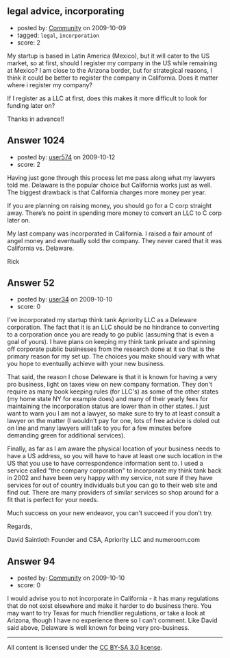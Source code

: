 ## legal advice, incorporating

- posted by: [Community](https://stackexchange.com/users/-1/-1-community) on 2009-10-09
- tagged: `legal`, `incorporation`
- score: 2

My startup is based in Latin America (Mexico), but it will cater to the US market, so at first, should I register my company in the US while remaining at Mexico? I am close to the Arizona border, but for strategical reasons, I think it could be better to register the company in California. Does it matter where i register my company?

If I register as a LLC at first, does this makes it more difficult to look for funding later on?

Thanks in advance!!


## Answer 1024

- posted by: [user574](https://stackexchange.com/users/-1/574-user574) on 2009-10-12
- score: 2

Having just gone through this process let me pass along what my lawyers told me. Delaware is the popular choice but California works just as well. The biggest drawback is that California charges more money per year.

If you are planning on raising money, you should go for a C corp straight away. There’s no point in spending more money to convert an LLC to C corp later on.

My last company was incorporated in California. I raised a fair amount of angel money and eventually sold the company. They never cared that it was California vs. Delaware.

Rick



## Answer 52

- posted by: [user34](https://stackexchange.com/users/-1/34-user34) on 2009-10-10
- score: 0

I've incorporated my startup think tank Apriority LLC as a Deleware corporation. The fact that it is an LLC should be no hindrance to converting to a corporation once you are ready to go public (assuming that is even a goal of yours). I have plans on keeping my think tank private and spinning off corporate public businesses from the research done at it so that is the primary reason for my set up. The choices you make should vary with what you hope to eventually achieve with your new business.

That said, the reason I chose Deleware is that it is known for having a very pro business, light on taxes view on new company formation. They don't require as many book keeping rules (for LLC's) as some of the other states (my home state NY for example does) and many of their yearly fees for maintaining the incorporation status are lower than in other states. I just want to warn you I am not a lawyer, so make sure to try to at least consult a lawyer on the matter (I wouldn't pay for one, lots of free advice is doled out on line and many lawyers will talk to you for a few minutes before demanding green for additional services). 

Finally, as far as I am aware the physical location of your business needs to have a US address, so you will have to have at least one such location in the US that you use to have correspondence information sent to. I used a service called "the company corporation" to incorporate my think tank back in 2002 and have been very happy with my service, not sure if they have services for out of country individuals but you can go to their web site and find out. There are many providers of similar services so shop around for a fit that is perfect for your needs.

Much success on your new endeavor, you can't succeed if you don't try.

Regards,

David Saintloth
Founder and CSA, Apriority LLC and numeroom.com


## Answer 94

- posted by: [Community](https://stackexchange.com/users/-1/-1-community) on 2009-10-10
- score: 0

I would advise you to not incorporate in California - it has many regulations that do not exist elsewhere and make it harder to do business there.  You may want to try Texas for much friendlier regulations, or take a look at Arizona, though I have no experience there so I can't comment.  Like David said above, Delaware is well known for being very pro-business.



---

All content is licensed under the [CC BY-SA 3.0 license](https://creativecommons.org/licenses/by-sa/3.0/).
